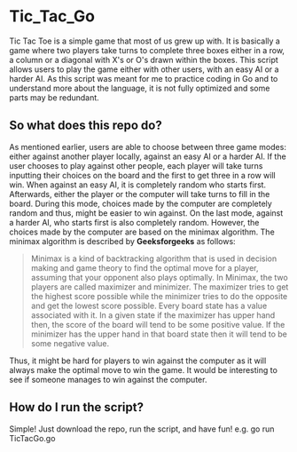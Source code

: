 # Tic_Tac_Go
Tic Tac Toe is a simple game that most of us grew up with. It is basically a game where two players take turns to complete three boxes either in a row, a column or a diagonal with X's or O's drawn within the boxes. This script allows users to play the game either with other users, with an easy AI or a harder AI. As this script was meant for me to practice coding in Go and to understand more about the language, it is not fully optimized and some parts may be redundant.

## So what does this repo do?
As mentioned earlier, users are able to choose between three game modes: either against another player locally, against an easy AI or a harder AI. If the user chooses to play against other people, each player will take turns inputting their choices on the board and the first to get three in a row will win. When against an easy AI, it is completely random who starts first. Afterwards, either the player or the computer will take turns to fill in the board. During this mode, choices made by the computer are completely random and thus, might be easier to win against. On the last mode, against a harder AI, who starts first is also completely random. However, the choices made by the computer are based on the minimax algorithm. The minimax algorithm is described by **Geeksforgeeks** as follows:

>Minimax is a kind of backtracking algorithm that is used in decision making and game theory to find the optimal move for a player, assuming that your opponent also plays optimally. In Minimax, the two players are called maximizer and minimizer. The maximizer tries to get the highest score possible while the minimizer tries to do the opposite and get the lowest score possible. Every board state has a value associated with it. In a given state if the maximizer has upper hand then, the score of the board will tend to be some positive value. If the minimizer has the upper hand in that board state then it will tend to be some negative value.

Thus, it might be hard for players to win against the computer as it will always make the optimal move to win the game. It would be interesting to see if someone manages to win against the computer.

## How do I run the script?
Simple! Just download the repo, run the script, and have fun! e.g. go run TicTacGo.go
